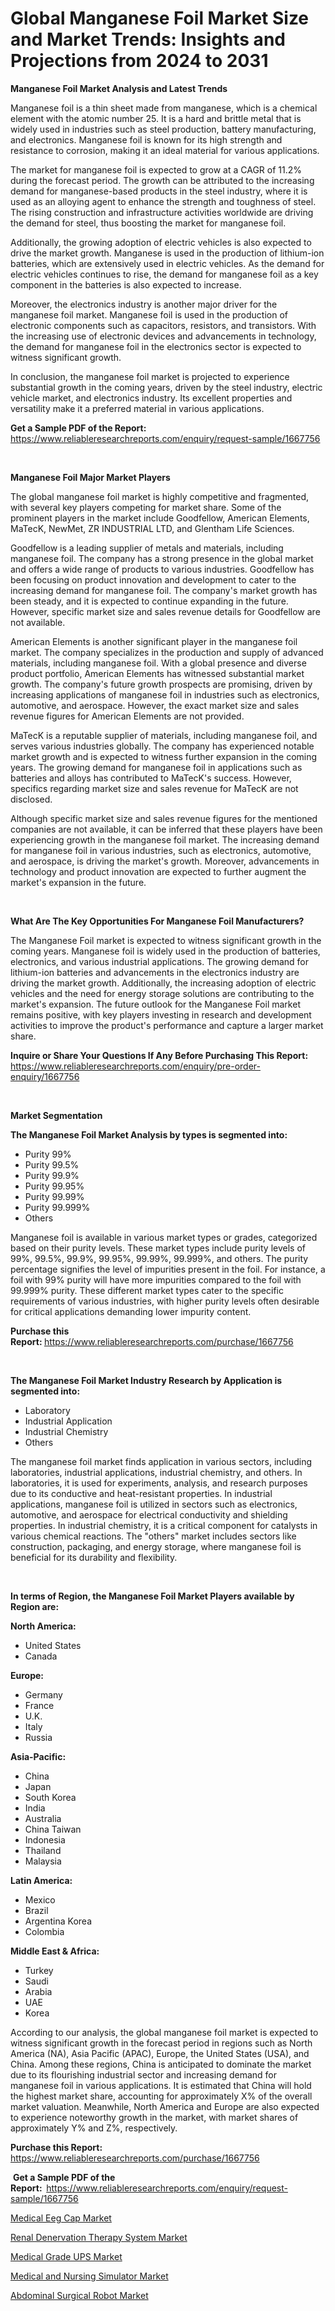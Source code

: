 <p><h1>Global Manganese Foil Market Size and Market Trends: Insights and Projections from 2024 to 2031</h1></p><p><strong>Manganese Foil Market Analysis and Latest Trends</strong></p>
<p><p>Manganese foil is a thin sheet made from manganese, which is a chemical element with the atomic number 25. It is a hard and brittle metal that is widely used in industries such as steel production, battery manufacturing, and electronics. Manganese foil is known for its high strength and resistance to corrosion, making it an ideal material for various applications.</p><p>The market for manganese foil is expected to grow at a CAGR of 11.2% during the forecast period. The growth can be attributed to the increasing demand for manganese-based products in the steel industry, where it is used as an alloying agent to enhance the strength and toughness of steel. The rising construction and infrastructure activities worldwide are driving the demand for steel, thus boosting the market for manganese foil.</p><p>Additionally, the growing adoption of electric vehicles is also expected to drive the market growth. Manganese is used in the production of lithium-ion batteries, which are extensively used in electric vehicles. As the demand for electric vehicles continues to rise, the demand for manganese foil as a key component in the batteries is also expected to increase.</p><p>Moreover, the electronics industry is another major driver for the manganese foil market. Manganese foil is used in the production of electronic components such as capacitors, resistors, and transistors. With the increasing use of electronic devices and advancements in technology, the demand for manganese foil in the electronics sector is expected to witness significant growth.</p><p>In conclusion, the manganese foil market is projected to experience substantial growth in the coming years, driven by the steel industry, electric vehicle market, and electronics industry. Its excellent properties and versatility make it a preferred material in various applications.</p></p>
<p><strong>Get a Sample PDF of the Report:&nbsp;</strong> <a href="https://www.reliableresearchreports.com/enquiry/request-sample/1667756">https://www.reliableresearchreports.com/enquiry/request-sample/1667756</a></p>
<p>&nbsp;</p>
<p><strong>Manganese Foil Major Market Players</strong></p>
<p><p>The global manganese foil market is highly competitive and fragmented, with several key players competing for market share. Some of the prominent players in the market include Goodfellow, American Elements, MaTecK, NewMet, ZR INDUSTRIAL LTD, and Glentham Life Sciences.</p><p>Goodfellow is a leading supplier of metals and materials, including manganese foil. The company has a strong presence in the global market and offers a wide range of products to various industries. Goodfellow has been focusing on product innovation and development to cater to the increasing demand for manganese foil. The company's market growth has been steady, and it is expected to continue expanding in the future. However, specific market size and sales revenue details for Goodfellow are not available.</p><p>American Elements is another significant player in the manganese foil market. The company specializes in the production and supply of advanced materials, including manganese foil. With a global presence and diverse product portfolio, American Elements has witnessed substantial market growth. The company's future growth prospects are promising, driven by increasing applications of manganese foil in industries such as electronics, automotive, and aerospace. However, the exact market size and sales revenue figures for American Elements are not provided.</p><p>MaTecK is a reputable supplier of materials, including manganese foil, and serves various industries globally. The company has experienced notable market growth and is expected to witness further expansion in the coming years. The growing demand for manganese foil in applications such as batteries and alloys has contributed to MaTecK's success. However, specifics regarding market size and sales revenue for MaTecK are not disclosed.</p><p>Although specific market size and sales revenue figures for the mentioned companies are not available, it can be inferred that these players have been experiencing growth in the manganese foil market. The increasing demand for manganese foil in various industries, such as electronics, automotive, and aerospace, is driving the market's growth. Moreover, advancements in technology and product innovation are expected to further augment the market's expansion in the future.</p></p>
<p>&nbsp;</p>
<p><strong>What Are The Key Opportunities For Manganese Foil Manufacturers?</strong></p>
<p><p>The Manganese Foil market is expected to witness significant growth in the coming years. Manganese foil is widely used in the production of batteries, electronics, and various industrial applications. The growing demand for lithium-ion batteries and advancements in the electronics industry are driving the market growth. Additionally, the increasing adoption of electric vehicles and the need for energy storage solutions are contributing to the market's expansion. The future outlook for the Manganese Foil market remains positive, with key players investing in research and development activities to improve the product's performance and capture a larger market share.</p></p>
<p><strong>Inquire or Share Your Questions If Any Before Purchasing This Report:</strong> <a href="https://www.reliableresearchreports.com/enquiry/pre-order-enquiry/1667756">https://www.reliableresearchreports.com/enquiry/pre-order-enquiry/1667756</a></p>
<p>&nbsp;</p>
<p><strong>Market Segmentation</strong></p>
<p><strong>The Manganese Foil Market Analysis by types is segmented into:</strong></p>
<p><ul><li>Purity 99%</li><li>Purity 99.5%</li><li>Purity 99.9%</li><li>Purity 99.95%</li><li>Purity 99.99%</li><li>Purity 99.999%</li><li>Others</li></ul></p>
<p><p>Manganese foil is available in various market types or grades, categorized based on their purity levels. These market types include purity levels of 99%, 99.5%, 99.9%, 99.95%, 99.99%, 99.999%, and others. The purity percentage signifies the level of impurities present in the foil. For instance, a foil with 99% purity will have more impurities compared to the foil with 99.999% purity. These different market types cater to the specific requirements of various industries, with higher purity levels often desirable for critical applications demanding lower impurity content.</p></p>
<p><strong>Purchase this Report:&nbsp;</strong><a href="https://www.reliableresearchreports.com/purchase/1667756">https://www.reliableresearchreports.com/purchase/1667756</a></p>
<p>&nbsp;</p>
<p><strong>The Manganese Foil Market Industry Research by Application is segmented into:</strong></p>
<p><ul><li>Laboratory</li><li>Industrial Application</li><li>Industrial Chemistry</li><li>Others</li></ul></p>
<p><p>The manganese foil market finds application in various sectors, including laboratories, industrial applications, industrial chemistry, and others. In laboratories, it is used for experiments, analysis, and research purposes due to its conductive and heat-resistant properties. In industrial applications, manganese foil is utilized in sectors such as electronics, automotive, and aerospace for electrical conductivity and shielding properties. In industrial chemistry, it is a critical component for catalysts in various chemical reactions. The "others" market includes sectors like construction, packaging, and energy storage, where manganese foil is beneficial for its durability and flexibility.</p></p>
<p>&nbsp;</p>
<p><strong>In terms of Region, the Manganese Foil Market Players available by Region are:</strong></p>
<p>
    <p> <strong> North America: </strong>
        <ul>
            <li>United States</li>
            <li>Canada</li>
        </ul>
        </p> 
    <p> <strong> Europe: </strong>
        <ul>
            <li>Germany</li>
            <li>France</li>
            <li>U.K.</li>
            <li>Italy</li>
            <li>Russia</li>
        </ul>
        </p> 
    <p> <strong> Asia-Pacific: </strong>
        <ul>
            <li>China</li>
            <li>Japan</li>
            <li>South Korea</li>
            <li>India</li>
            <li>Australia</li>
            <li>China Taiwan</li>
            <li>Indonesia</li>
            <li>Thailand</li>
            <li>Malaysia</li>
        </ul>
        </p> 
    <p> <strong> Latin America: </strong>
        <ul>
            <li>Mexico</li>
            <li>Brazil</li>
            <li>Argentina Korea</li>
            <li>Colombia</li>
        </ul>
        </p> 
    <p> <strong> Middle East & Africa: </strong>
        <ul>
            <li>Turkey</li>
            <li>Saudi</li>
            <li>Arabia</li>
            <li>UAE</li>
            <li>Korea</li>
        </ul>
    </p>
    </p>
<p><p>According to our analysis, the global manganese foil market is expected to witness significant growth in the forecast period in regions such as North America (NA), Asia Pacific (APAC), Europe, the United States (USA), and China. Among these regions, China is anticipated to dominate the market due to its flourishing industrial sector and increasing demand for manganese foil in various applications. It is estimated that China will hold the highest market share, accounting for approximately X% of the overall market valuation. Meanwhile, North America and Europe are also expected to experience noteworthy growth in the market, with market shares of approximately Y% and Z%, respectively.</p></p>
<p><strong>Purchase this Report: </strong><a href="https://www.reliableresearchreports.com/purchase/1667756">https://www.reliableresearchreports.com/purchase/1667756</a></p>
<p>&nbsp;<strong>Get a Sample PDF of the Report:&nbsp;&nbsp;</strong><a href="https://www.reliableresearchreports.com/enquiry/request-sample/1667756">https://www.reliableresearchreports.com/enquiry/request-sample/1667756</a></p>
<p><strong></strong></p>
<p><p><a href="https://github.com/lbird53714/Market-Research-Report-List-3/blob/main/medical-eeg-cap-market.md">Medical Eeg Cap Market</a></p><p><a href="https://github.com/luckyshygirl/Market-Research-Report-List-3/blob/main/renal-denervation-therapy-system-market.md">Renal Denervation Therapy System Market</a></p><p><a href="https://github.com/vimar16th/Market-Research-Report-List-3/blob/main/medical-grade-ups-market.md">Medical Grade UPS Market</a></p><p><a href="https://github.com/pizolina/Market-Research-Report-List-3/blob/main/medical-and-nursing-simulator-market.md">Medical and Nursing Simulator Market</a></p><p><a href="https://github.com/sofayahoo2023/Market-Research-Report-List-3/blob/main/abdominal-surgical-robot-market.md">Abdominal Surgical Robot Market</a></p></p>